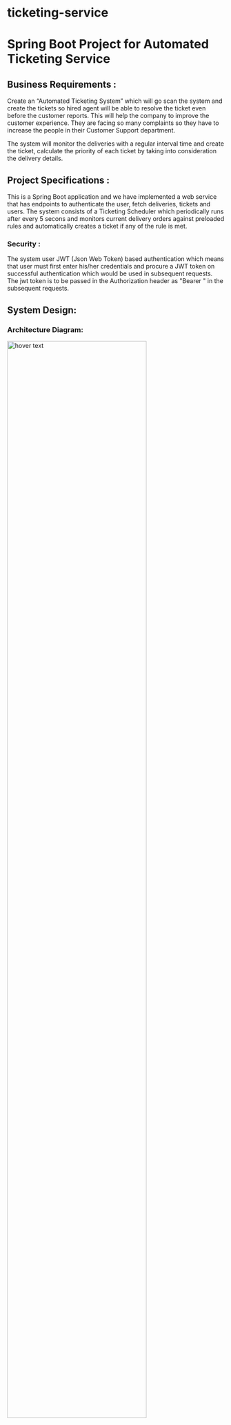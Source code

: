 # ticketing-service

# Spring Boot Project for Automated Ticketing Service

## Business Requirements :

Create an “Automated Ticketing System” which will go scan the system and create the tickets so hired agent will be able to resolve the ticket even before the customer reports. This will help the company to improve the customer experience. They are facing so many complaints so they have to increase the people in their Customer Support department.

The system will monitor the deliveries with a regular interval time and create the ticket, calculate the priority of each ticket by taking into consideration the delivery details.

## Project Specifications :
This is a Spring Boot application and we have implemented a web service that has endpoints to authenticate the user, fetch deliveries, tickets and users. The system consists of a Ticketing Scheduler which periodically runs after every 5 secons and monitors current delivery orders against preloaded rules and automatically creates a ticket if any of the rule is met.

### Security :

The system user JWT (Json Web Token) based authentication which means that user must first enter his/her credentials and procure a JWT token on successful authentication which would be used in subsequent requests. The jwt token is to be passed in the Authorization header as "Bearer <jwt token>" in the subsequent requests.


## System Design:

### Architecture Diagram:

<img src="src/main/resources/static/images/arch1.PNG" width="80%" title="hover text">



Ticketing Service is microservice based on layered architecture and is a RESTful Web Service. This service can be deployed independently on premise or on cloud and can also be containerized to execute as docker containers. There are 4 layers from top to bottom:

## API Layer:
Top layer, which is main interface available for integration and interaction with front-end or end user to consume APIs.

## Service Layer
This layer sits in between API layer and Data access layer with some utility functionality and business logic.
It's mainly responsible for interacting with Data Access Layer and transferring the tickets, deliveries data as required by top and below layers.
It's just another module added to decouple business logic of tickets, deliveries data transfer and mapping from/to API layer.
Further, service layer can be enhanced to support advanced features like caching, etc.

## Data Access Layer:
Responsible to provide Object Relationship Mapping (ORM) between higher level tickets, deliveries Java objects and persistence layer tables.
Springboot-starter-data-JPA module is used to implement mappings between objects and tables
This layer contains tickets, deliveries entity classes and JPA repositories which implement lower level functionality of storing/retrieving tickets, deliveries data.

## Persistence Layer:
This layer is responsible for physically storing the tickets, deliveries data onto database table, we use in memory H2 database.


## Executing the project :

### Approach 1:

The microservice is deployed on <b>AWS Beanstalk</b>, so can directly be accessed by :

http://ticketingservice-env.eba-xges2796.eu-west-1.elasticbeanstalk.com/api/v1/login

Please refer below postman documentation to execute api endpoints on AWS Beanstalk : 

### https://documenter.getpostman.com/view/9158786/2s935pp2yV


To view created tickets, existing deliveries, please refer to endpoints in following section.


### Approach 2:

To execute, please download the zip of the project or clone the repository.

Import the unzipped file or cloned repo into IDE of your choice.

Run mvn clean install to build and resolve dependencies needed for the application.

After build is successful, you can use mvn spring-boot:run or run method of TicketingServiceApplication class. You can then use above endpoints with respective request payload on Postman.

Port : By default application runs on port 8080 . Kindly make sure the port is available.

Application is using in memory H2 database. The connection details are :

- spring.datasource.url=jdbc:jdbc:h2:mem:deliverydb
- spring.jpa.database-platform=org.hibernate.dialect.H2Dialect
- spring.datasource.driverClassName=org.h2.Driver
- spring.datasource.username=root
- spring.datasource.password=root

# Endpoints:

Please refer to the following link for documentation related to endpoints along with sample payload :

### https://documenter.getpostman.com/view/9158786/2s935pp2yV

Alternatively, please also find endpoints details below as well.

- Login
  - The current system has 2 preloaded users, which can be used for authentication. The credentials of the users are :

  User 1 : "user1" , "user1" <br />
  User 2 : "user2" , "user2"

After trying to authenticate with either of the users, the response of the api could be the jwt token which needs to be passed in the Authorization header as "Bearer <jwt token>" of all other api endpoints, as the system supports jwt based authentication.

```
		POST /api/v1/login
		
		{
    		"username" : "user1",
    		"password" : "user1"
		}	 

```

- Get All Deliveries
  - Returns the list of delivery orders placed by the customers.

```
		GET /api/v1/deliveries

```

- Get All Tickets
  - Returns the tickets created by the Ticket Scheduler which periodically runs after every 5 seconds.

```	
		GET /api/v1/tickets

```

- Get All Users
  - Returns the list of users.

```	
		GET /api/v1/users

```


## Screenshots:

1. Authentication :

<img src="src/main/resources/static/images/auth.PNG" width="80%" title="hover text">


2. Get All Deliveries:

<img src="src/main/resources/static/images/deliveries.PNG" width="80%" title="hover text">


3. Get All Tickets:

<img src="src/main/resources/static/images/tickets.PNG" width="80%" title="hover text">


4. Get All Users:

<img src="src/main/resources/static/images/users.PNG" width="80%" title="hover text">



## Limitations:

Code coverage is not considered for model classes.

Can be further containerised, deployed on cloud and leverage cloud capabilities like auto-scaling, resiliency, monitoring, etc.
